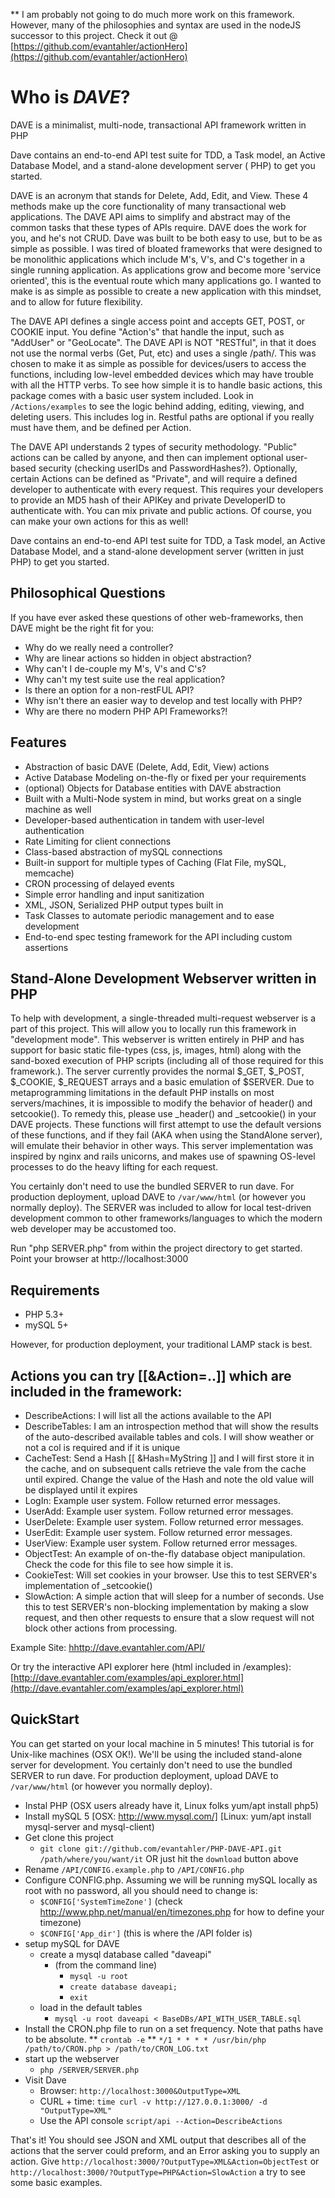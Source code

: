 ** I am probably not going to do much more work on this framework.  However, many of the philosophies and syntax are used in the nodeJS successor to this project.  Check it out @ [https://github.com/evantahler/actionHero](https://github.com/evantahler/actionHero)

Who is _DAVE_?
============

DAVE is a minimalist, multi-node, transactional API framework written in PHP

Dave contains an end-to-end API test suite for TDD, a Task model, an Active Database Model, and a stand-alone development server ( PHP) to get you started.

DAVE is an acronym that stands for Delete, Add, Edit, and View. These 4 methods make up the core functionality of many transactional web applications. The DAVE API aims to simplify and abstract may of the common tasks that these types of APIs require.  DAVE does the work for you, and he's not CRUD.  Dave was built to be both easy to use, but to be as simple as possible.  I was tired of bloated frameworks that were designed to be monolithic applications which include M's, V's, and C's together in a single running application.  As applications grow and become more 'service oriented', this is the eventual route which many applications go.  I wanted to make is as simple as possible to create a new application with this mindset, and to allow for future flexibility.

The DAVE API defines a single access point and accepts GET, POST, or COOKIE input. You define "Action's" that handle the input, such as "AddUser" or "GeoLocate". The DAVE API is NOT "RESTful", in that it does not use the normal verbs (Get, Put, etc) and uses a single /path/. This was chosen to make it as simple as possible for devices/users to access the functions, including low-level embedded devices which may have trouble with all the HTTP verbs.  To see how simple it is to handle basic actions, this package comes with a basic user system included. Look in `/Actions/examples` to see the logic behind adding, editing, viewing, and deleting users. This includes log in.  Restful paths are optional if you really must have them, and be defined per Action.

The DAVE API understands 2 types of security methodology. "Public" actions can be called by anyone, and then can implement optional user-based security (checking userIDs and PasswordHashes?). Optionally, certain Actions can be defined as "Private", and will require a defined developer to authenticate with every request. This requires your developers to provide an MD5 hash of their APIKey and private DeveloperID to authenticate with. You can mix private and public actions.  Of course, you can make your own actions for this as well!

Dave contains an end-to-end API test suite for TDD, a Task model, an Active Database Model, and a stand-alone development server (written in just PHP) to get you started.

Philosophical Questions
-----------------------

If you have ever asked these questions of other web-frameworks, then DAVE might be the right fit for you:

* Why do we really need a controller?
* Why are linear actions so hidden in object abstraction?
* Why can't I de-couple my M's, V's and C's?
* Why can't my test suite use the real application?
* Is there an option for a non-restFUL API?
* Why isn't there an easier way to develop and test locally with PHP?
* Why are there no modern PHP API Frameworks?!

Features
--------
* Abstraction of basic DAVE (Delete, Add, Edit, View) actions
* Active Database Modeling on-the-fly or fixed per your requirements
* (optional) Objects for Database entities with DAVE abstraction
* Built with a Multi-Node system in mind, but works great on a single machine as well
* Developer-based authentication in tandem with user-level authentication
* Rate Limiting for client connections
* Class-based abstraction of mySQL connections
* Built-in support for multiple types of Caching (Flat File, mySQL, memcache)
* CRON processing of delayed events
* Simple error handling and input sanitization
* XML, JSON, Serialized PHP output types built in
* Task Classes to automate periodic management and to ease development
* End-to-end spec testing framework for the API including custom assertions

Stand-Alone Development Webserver written in PHP
-----------------------------------------------------------------------------------
To help with development, a single-threaded multi-request webserver is a part of this project.  This will allow you to locally run this framework in "development mode".  This webserver is written entirely in PHP and has support for basic static file-types (css, js, images, html) along with the sand-boxed execution of PHP scripts (including all of those required for this framework.).  The server currently provides the normal $_GET, $_POST, $_COOKIE, $_REQUEST arrays and a basic emulation of $SERVER.  Due to metaprogramming limitations in the default PHP installs on most servers/machines, it is impossible to modify the behavior of header() and setcookie().  To remedy this, please use _header() and _setcookie() in your DAVE projects.  These functions will first attempt to use the default versions of these functions, and if they fail (AKA when using the StandAlone server), will emulate their behavior in other ways.  This server implementation was inspired by nginx and rails unicorns, and makes use of spawning OS-level processes to do the heavy lifting for each request.

You certainly don't need to use the bundled SERVER to run dave.  For production deployment, upload DAVE to `/var/www/html` (or however you normally deploy).  The SERVER was included to allow for local test-driven development common to other frameworks/languages to which the modern web developer may be accustomed too.

Run "php SERVER.php" from within the project directory to get started.  Point your browser at http://localhost:3000 

Requirements
------------
* PHP 5.3+
* mySQL 5+

However, for production deployment, your traditional LAMP stack is best.


Actions you can try [[&Action=..]] which are included in the framework:
-----------------------------------------------------------------------
* DescribeActions: I will list all the actions available to the API
* DescribeTables: I am an introspection method that will show the results of the auto-described available tables and cols.  I will show weather or not a col is required and if it is unique
* CacheTest: Send a Hash [[ &Hash=MyString ]] and I will first store it in the cache, and on subsequent calls retrieve the vale from the cache until expired.  Change the value of the Hash and note the old value will be displayed until it expires
* LogIn: Example user system.  Follow returned error messages.
* UserAdd: Example user system.  Follow returned error messages.
* UserDelete: Example user system.  Follow returned error messages.
* UserEdit: Example user system.  Follow returned error messages.
* UserView: Example user system.  Follow returned error messages.
* ObjectTest: An example of on-the-fly database object manipulation.  Check the code for this file to see how simple it is.
* CookieTest: Will set cookies in your browser.  Use this to test SERVER's implementation of _setcookie()
* SlowAction: A simple action that will sleep for a number of seconds.  Use this to test SERVER's non-blocking implementation by making a slow request, and then other requests to ensure that a slow request will not block other actions from processing.
	
Example Site: [hhttp://dave.evantahler.com/API/](http://dave.evantahler.com/API/)

Or try the interactive API explorer here (html included in /examples): [http://dave.evantahler.com/examples/api_explorer.html](http://dave.evantahler.com/examples/api_explorer.html) 

QuickStart
----------
You can get started on your local machine in 5 minutes!  This tutorial is for Unix-like machines (OSX OK!).  We'll be using the included stand-alone server for development. You certainly don't need to use the bundled SERVER to run dave.  For production deployment, upload DAVE to `/var/www/html` (or however you normally deploy).

* Instal PHP (OSX users already have it, Linux folks yum/apt install php5)
* Install mySQL 5 [OSX: http://www.mysql.com/] [Linux: yum/apt install mysql-server and mysql-client)
* Get clone this project
  * `git clone git://github.com/evantahler/PHP-DAVE-API.git /path/where/you/want/it` OR just hit the `download` button above
* Rename `/API/CONFIG.example.php` to `/API/CONFIG.php`
* Configure CONFIG.php.  Assuming we will be running mySQL locally as root with no password, all you should need to change is:
  * `$CONFIG['SystemTimeZone']`  (check http://www.php.net/manual/en/timezones.php for how to define your timezone)
  * `$CONFIG['App_dir']`  (this is where the /API folder is)
* setup mySQL for DAVE
  * create a mysql database called "daveapi"
    * (from the command line)
      * `mysql -u root`
      * `create database daveapi;`
      * `exit`
  * load in the default tables
      * `mysql -u root daveapi < BaseDBs/API_WITH_USER_TABLE.sql`
* Install the CRON.php file to run on a set frequency.  Note that paths have to be absolute.
  ** `crontab -e`
  ** `*/1 * * * * /usr/bin/php /path/to/CRON.php > /path/to/CRON_LOG.txt`
* start up the webserver 
  * `php /SERVER/SERVER.php`
* Visit Dave
  * Browser: `http://localhost:3000&OutputType=XML`
  * CURL + time: `time curl -v http://127.0.0.1:3000/ -d "OutputType=XML"`
  * Use the API console `script/api --Action=DescribeActions`

That's it!  You should see JSON and XML output that describes all of the actions that the server could preform, and an Error asking you to supply an action.  Give `http://localhost:3000/?OutputType=XML&Action=ObjectTest` or `http://localhost:3000/?OutputType=PHP&Action=SlowAction` a try to see some basic examples.